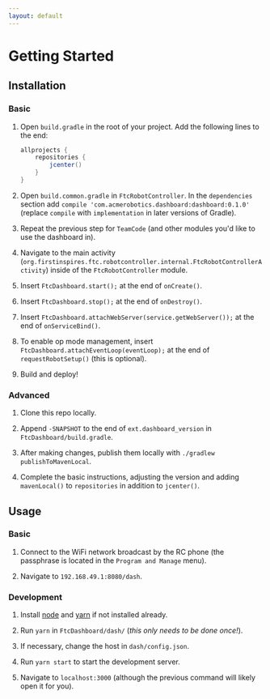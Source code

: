 ```yaml
---
layout: default
---
```


# Getting Started

## Installation

### Basic

1. Open `build.gradle` in the root of your project. Add the following lines to the end:

    ```groovy
    allprojects {
        repositories {
            jcenter()
        }
    }
    ```

1. Open `build.common.gradle` in `FtcRobotController`. In the `dependencies` section add `compile 'com.acmerobotics.dashboard:dashboard:0.1.0'` (replace `compile` with `implementation` in later versions of Gradle).

1. Repeat the previous step for `TeamCode` (and other modules you'd like to use the dashboard in).

1. Navigate to the main activity (`org.firstinspires.ftc.robotcontroller.internal.FtcRobotControllerActivity`) inside of the `FtcRobotController` module.

1. Insert `FtcDashboard.start();` at the end of `onCreate()`.

1. Insert `FtcDashboard.stop();` at the end of `onDestroy()`.

1. Insert `FtcDashboard.attachWebServer(service.getWebServer());` at the end of `onServiceBind()`.

1. To enable op mode management, insert `FtcDashboard.attachEventLoop(eventLoop);` at the end of `requestRobotSetup()` (this is optional).

1. Build and deploy!

### Advanced

1. Clone this repo locally.

1. Append `-SNAPSHOT` to the end of `ext.dashboard_version` in `FtcDashboard/build.gradle`.

1. After making changes, publish them locally with `./gradlew publishToMavenLocal`.

1. Complete the basic instructions, adjusting the version and adding `mavenLocal()` to `repositories` in addition to `jcenter()`.

## Usage

### Basic

1. Connect to the WiFi network broadcast by the RC phone (the passphrase is located in the `Program and Manage` menu).

1. Navigate to `192.168.49.1:8080/dash`.

### Development

1. Install [node](https://nodejs.org/en/download/) and [yarn](https://yarnpkg.com/en/docs/install) if not installed already.

2. Run `yarn` in `FtcDashboard/dash/` (_this only needs to be done once!_).

3. If necessary, change the host in `dash/config.json`.

4. Run `yarn start` to start the development server.

5. Navigate to `localhost:3000` (although the previous command will likely open it for you).